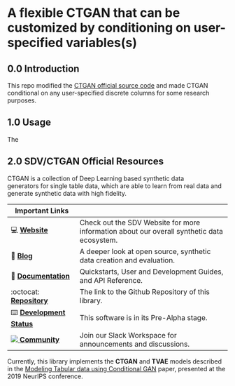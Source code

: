 # A flexible CTGAN that can be customized by conditioning on user-specified variables(s)

## 0.0 Introduction  
This repo modified the [CTGAN official source code](https://github.com/sdv-dev/CTGAN) and made CTGAN conditional on any user-specified discrete columns for some research purposes.  

## 1.0 Usage  

The


## 2.0 SDV/CTGAN Official Resources

CTGAN is a collection of Deep Learning based synthetic data generators for single table data, which are able to learn from real data and generate synthetic data with high fidelity.

| Important Links                               |                                                                      |
| --------------------------------------------- | -------------------------------------------------------------------- |
| :computer: **[Website]**                      | Check out the SDV Website for more information about our overall synthetic data ecosystem.|
| :orange_book: **[Blog]**                      | A deeper look at open source, synthetic data creation and evaluation.|
| :book: **[Documentation]**                    | Quickstarts, User and Development Guides, and API Reference.         |
| :octocat: **[Repository]**                    | The link to the Github Repository of this library.                   |
| :keyboard: **[Development Status]**           | This software is in its Pre-Alpha stage.                             |
| [![][Slack Logo] **Community**][Community]    | Join our Slack Workspace for announcements and discussions.          |

[Website]: https://sdv.dev
[Blog]: https://datacebo.com/blog
[Documentation]: https://bit.ly/sdv-docs
[Repository]: https://github.com/sdv-dev/CTGAN
[License]: https://github.com/sdv-dev/CTGAN/blob/main/LICENSE
[Development Status]: https://pypi.org/search/?c=Development+Status+%3A%3A+2+-+Pre-Alpha
[Slack Logo]: https://github.com/sdv-dev/SDV/blob/stable/docs/images/slack.png
[Community]: https://bit.ly/sdv-slack-invite

Currently, this library implements the **CTGAN** and **TVAE** models described in the [Modeling Tabular data using Conditional GAN](https://arxiv.org/abs/1907.00503) paper, presented at the 2019 NeurIPS conference.

